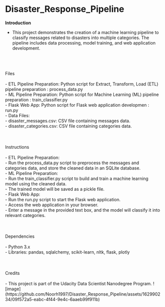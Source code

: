 # Disaster_Response_Pipeline

**Introduction**<br>
- This project demonstrates the creation of a machine learning pipeline to classify messages related to disasters into multiple categories. The pipeline includes data processing, model training, and web application development.
<br>
<br>
<br>
Files <br>  <br>
- ETL Pipeline Preparation: Python script for Extract, Transform, Load (ETL) pipeline preparation : process_data.py <br>
- ML Pipeline Preparation: Python script for Machine Learning (ML) pipeline preparation : train_classifier.py <br>
- Flask Web App: Python script for Flask web application developmen : run.py <br>
- Data Files: <br>
     -  disaster_messages.csv: CSV file containing messages data. <br>
     -  disaster_categories.csv: CSV file containing categories data. <br>
<br>
<br>
<br>
Instructions <br> <br>
- ETL Pipeline Preparation: <br>
    - Run the process_data.py script to preprocess the messages and categories data, and store the cleaned data in an SQLite database. <br>
- ML Pipeline Preparation: <br>
    - Run the train_classifier.py script to build and train a machine learning model using the cleaned data. <br>
    - The trained model will be saved as a pickle file. <br>
- Flask Web App: <br>
    - Run the run.py script to start the Flask web application. <br>
    - Access the web application in your browser. <br>
    - Enter a message in the provided text box, and the model will classify it into relevant categories. <br>
<br>
<br>
<br>
Dependencies <br> <br>
- Python 3.x <br>
- Libraries: pandas, sqlalchemy, scikit-learn, nltk, flask, plotly <br>
<br>
<br>
<br>
Credits <br> <br>
- This project is part of the Udacity Data Scientist Nanodegree Program.
![image](https://github.com/Noorh1997/Disaster_Response_Pipeline/assets/162990234/09f572a5-eabc-4f44-9e4c-6aaeb99f911b)
